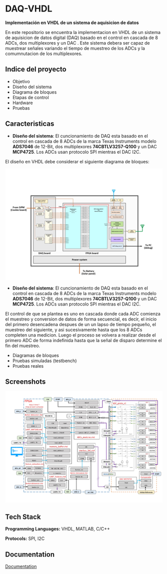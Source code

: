 
# DAQ-VHDL

**Implementación en VHDL de un sistema de aquisicion de datos** 

En este repositorio se encuentra la implementacion en VHDL de un sistema de aquisicion de datos digital (DAQ) basado en el control en cascada de 8 ADCs, dos multiplexores  y un DAC . Este sistema debera ser capaz de muestrear señales variando el tiempo de muestreo de los ADCs y la comumnutacion de los multiplexores. 




## Indice del proyecto

- Objetivo
- Diseño del sistema
- Diagrama de bloques
- Etapas de control
- Hardware 
- Pruebas


## Caracteristicas

- **Diseño del sistema**: El cuncionamiento de DAQ esta basado en el control en cascada de 8 ADCs de la marca Texas Instruments modelo **ADS7046** de 12-Bit, dos multiplexores **74CBTLV3257-Q100** y un DAC **MCP4725**. Los ADCs usan protocolo SPI mientras el DAC I2C. 

El diseño en VHDL debe considerar  el siguiente diagrama de bloques: 

![App Screenshot](https://github.com/AlbertoPelaez20/Proyecto_DAQ_neutrinos_study/blob/main/imagenes/UTEC%20Neutrino%20detector%20design%20-%20v1.jpg?raw=true)

- **Diseño del sistema**: El cuncionamiento de DAQ esta basado en el control en cascada de 8 ADCs de la marca Texas Instruments modelo **ADS7046** de 12-Bit, dos multiplexores **74CBTLV3257-Q100** y un DAC **MCP4725**. Los ADCs usan protocolo SPI mientras el DAC I2C. 





El control de que se plantea es uno en cascada donde cada ADC comienza el muestreo y conversion de datos de forma secuencial, es decir, el inicio del primero desencadena despues de un un lapso de tiempo pequeño, el muestreo del siguiente, y asi sucesivamente hasta que los 8 ADCs completen una medicion. Luego el proceso se volvera a realizar desde el primero ADC de forma indefinida hasta que la señal de disparo determine el fin del muestreo. 





- Diagramas de bloques
- Pruebas simuladas (testbench)
- Pruebas reales


## Screenshots


![DIAGRAMA2](https://github.com/AlbertoPelaez20/Proyecto_DAQ_neutrinos_study/blob/main/imagenes/diagrama2.jpg?raw=true)


## Tech Stack

**Programming Languages:** VHDL, MATLAB, C/C++

**Protocols:** SPI, I2C


## Documentation

[Documentation](https://github.com/AlbertoPelaez20/Proyecto_DAQ_neutrinos_study/tree/main/Datasheeds)
